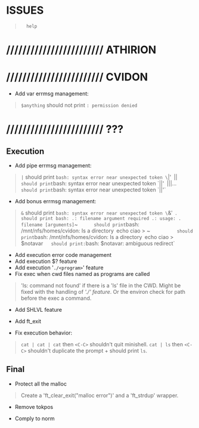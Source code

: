 
#           ISSUES

>       help

# //////////////////////// ATHIRION

# //////////////////////// CVIDON

- Add var errmsg management:
> `$anything` should not print `: permission denied`

# //////////////////////// ???

##  Execution

- Add pipe errmsg management:
> `|`       should print `bash: syntax error near unexpected token \`|'`
> `||`      should print `bash: syntax error near unexpected token \`||'`
> `|||…`    should print `bash: syntax error near unexpected token \`||'`

- Add bonus errmsg management:
> `&`       should print `bash: syntax error near unexpected token \`&'`
> `.`       should print
    bash: .: filename argument required
    .: usage: . filename [arguments]
> `~`       should print `bash: /mnt/nfs/homes/cvidon: Is a directory`
> `echo ciao > ~`           should print `bash: /mnt/nfs/homes/cvidon: Is a directory`
> `echo ciao > $notavar`    should print: `bash: $notavar: ambiguous redirect`

- Add execution error code management
- Add execution $? feature
- Add execution '`./<program>`' feature
- Fix exec when cwd files named as programs are called
> 'ls: command not found' if there is a 'ls' file in the CWD.
> Might be fixed with the handling of *'./<program>' feature*. Or the
> environ check for path before the exec a command.

- Add SHLVL feature

- Add ft_exit

- Fix execution behavior:
> `cat | cat | cat` then `<C-C>` shouldn't quit minishell.
> `cat | ls` then `<C-C>` shouldn't duplicate the prompt + should print `ls`.

##  Final

- Protect all the malloc
> Create a 'ft_clear_exit("malloc error")' and a 'ft_strdup' wrapper.

- Remove tokpos

- Comply to norm
